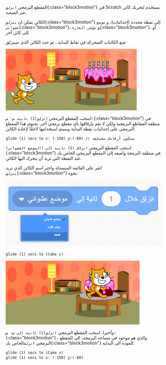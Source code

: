 المقطع البرمجي `انزلق`{:class="block3motion"} في Scratch يستخدم لتحريك كائن عبر المنصة.

الكائن يمكن ان `ينزلق`{:class="block3motion"} إلى نقطة محددة (إحداثيات)، و `موضع عشوائي`{:class="block3motion"}، و `مؤشر الفارة`{:class="block3motion"}، أو إلى كائن آخر.

ضع الكائنات المتحركة في نقاط البداية ، ثم حدد الكائن الذي سينزلق:

![الخلفية مع كل من الكائنات (القطة والكعك) في وضع البداية.](images/example-start.png)

اسحب المقطع البرمجي `انزلق(1) ثانية س: ص:`{:class="block3motion"} في منطقة المقاطع البرمجية ولكن لا تقم بإرفاقها بأي مقطع برمجي أخر. يحتوي هذا المقطع البرمجي على إحداثيات نقطة البداية وسيتم استخدامها لاحقًا لإعادة الكائن:

```blocks3
glide (1) secs to x: (-150) y:(-80) // ستكون أرقامك مختلفة
```

اسحب المقطع البرمجي `انزلاق (1) ثانية إلى (الموضع العشوائي)`{:class="block3motion"} في منطقة البرمجة وأضفه إلى المقطع البرمجي الخاص بك عند النقطة التي تريد أن يتحرك اليها الكائن.

انقر على القائمة المنسدلة واختر اسم الكائن الذي تريد `ينزلق`{:class="block3motion"} نحوه:

![ القائمة المنسدلة للمقطع البرمجي انزلق تعرض الكائنات الاخرى في القائمة.](images/glide-menu.png)

```blocks3
glide (1) secs to (Cake v)
```

![المنصة تظهر كائن القطة انزلقت نحو الكعكة .](images/example-end.png)

وأخيرا، اسحب المقطع البرمجي `انزلق(1) ثانية إلى س: ص:`{:class="block3motion"} ، والذي هو موجود في مساحة البرمجة، الى المقطع البرمجي `انزلق`الخاص بك{:class="block3motion"} للعودة الى البداية:

```blocks3
glide (1) secs to (Cake v)
glide (1) secs to x: (-150) y:(-80)
```
